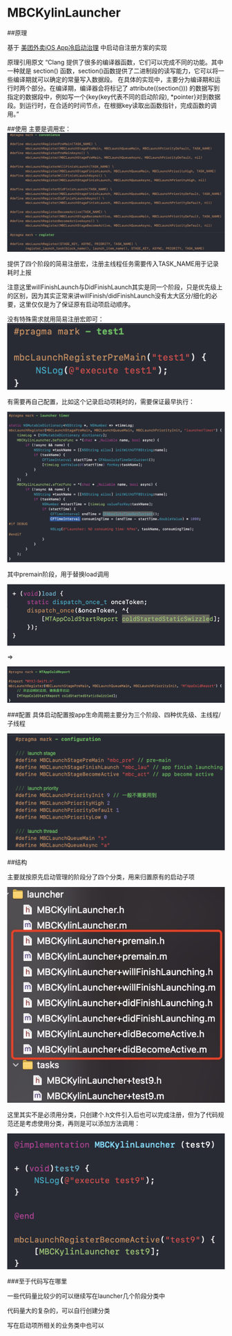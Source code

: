 # MBCKylinLauncher
##原理

基于 [美团外卖iOS App冷启动治理](https://tech.meituan.com/2018/12/06/waimai-ios-optimizing-startup.html) 中启动自注册方案的实现

原理引用原文 “Clang 提供了很多的编译器函数，它们可以完成不同的功能。其中一种就是 section() 函数，section()函数提供了二进制段的读写能力，它可以将一些编译期就可以确定的常量写入数据段。 在具体的实现中，主要分为编译期和运行时两个部分。在编译期，编译器会将标记了 attribute((section())) 的数据写到指定的数据段中，例如写一个{key(key代表不同的启动阶段), *pointer}对到数据段。到运行时，在合适的时间节点，在根据key读取出函数指针，完成函数的调用。”

##使用
主要是调用宏：
![](./resource/image1.png)

提供了四个阶段的简易注册宏，注册主线程任务需要传入TASK_NAME用于记录耗时上报

注意这里willFinishLaunch与DidFinishLaunch其实是同一个阶段，只是优先级上的区别，因为其实正常来讲willFinish/didFinishLaunch没有太大区分/细化的必要，这里仅仅是为了保证原有启动项启动顺序。

没有特殊需求就用简易注册宏即可：
![](./resource/image2.png)

有需要再自己配置，比如这个记录启动项耗时的，需要保证最早执行：

![](./resource/image3.png)

其中premain阶段，用于替换load调用

![](./resource/image4.png)

=>

![](./resource/image5.png)

###配置
具体启动配置按app生命周期主要分为三个阶段、四种优先级、主线程/子线程

![](./resource/image7.png)

##结构

主要就按原先启动管理的阶段分了四个分类，用来归置原有的启动子项

![](./resource/image8.png)

这里其实不是必须用分类，只创建个.h文件引入后也可以完成注册，但为了代码规范还是考虑使用分类，再则是可以添加方法调用：

![](./resource/image9.png)

###至于代码写在哪里

一些代码量比较少的可以继续写在launcher几个阶段分类中

代码量大的复杂的，可以自行创建分类

写在启动项所相关的业务类中也可以